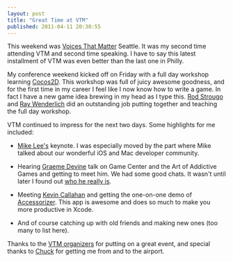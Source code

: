 ```yaml
---
layout: post
title: "Great Time at VTM"
published: 2011-04-11 20:30:55
---
```

This weekend was [Voices That Matter](http://voicesthatmatter.com/) Seattle. It was my second time attending VTM and second time speaking. I have to say this latest installment of VTM was even better than the last one in Philly.

My conference weekend kicked off on Friday with a full day workshop learning [Cocos2D](http://www.cocos2d-iphone.org/). This workshop was full of juicy awesome goodness, and for the first time in my career I feel like I now know how to write a game. In fact I have a new game idea brewing in my head as I type this. [Rod Strougo](http://twitter.com/rodstrougo) and [Ray Wenderlich](http://twitter.com/rwenderlich) did an outstanding job putting together and teaching the full day workshop.

VTM continued to impress for the next two days. Some highlights for me included:

  * [Mike Lee's](http://twitter.com/bmf) keynote. I was especially moved by the part where Mike talked about our wonderful iOS and Mac developer community.

  * Hearing [Graeme Devine](http://twitter.com/zaphodgjd) talk on Game Center and the Art of Addictive Games and getting to meet him. We had some good chats. It wasn't until later I found out [who he really is](http://en.wikipedia.org/wiki/Graeme_Devine).

  * Meeting [Kevin Callahan](http://www.kevincallahan.org/) and getting the one-on-one demo of [Accessorizer](http://www.kevincallahan.org/software/accessorizer.html). This app is awesome and does so much to make you more productive in Xcode.

  * And of course catching up with old friends and making new ones (too many to list here).

Thanks to the [VTM organizers](http://twitter.com/vtm_iphone) for putting on a great event, and special thanks to [Chuck](http://twitter.com/chuckdude) for getting me from and to the airport.
